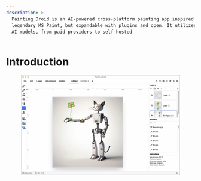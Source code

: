```yaml
---
description: >-
  Painting Droid is an AI-powered cross-platform painting app inspired by the
  legendary MS Paint, but expandable with plugins and open. It utilizes various
  AI models, from paid providers to self-hosted
---
```


# Introduction

<figure><img src=".gitbook/assets/CleanShot 2024-06-07 at 14.44.23@2x.png" alt=""><figcaption></figcaption></figure>
